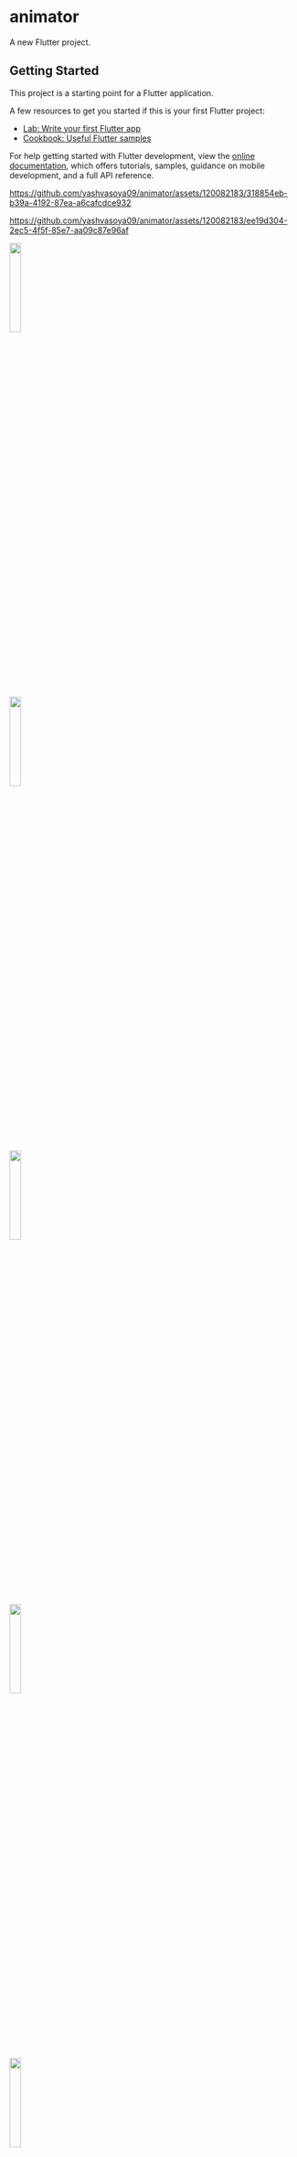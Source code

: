 # animator

A new Flutter project.

## Getting Started

This project is a starting point for a Flutter application.

A few resources to get you started if this is your first Flutter project:

- [Lab: Write your first Flutter app](https://docs.flutter.dev/get-started/codelab)
- [Cookbook: Useful Flutter samples](https://docs.flutter.dev/cookbook)

For help getting started with Flutter development, view the
[online documentation](https://docs.flutter.dev/), which offers tutorials,
samples, guidance on mobile development, and a full API reference.


https://github.com/yashvasoya09/animator/assets/120082183/318854eb-b39a-4192-87ea-a6cafcdce932


https://github.com/yashvasoya09/animator/assets/120082183/ee19d304-2ec5-4f5f-85e7-aa09c87e96af


<p>
<img src = "https://github.com/yashvasoya09/animator/assets/120082183/0edc028b-1c07-4cfe-b2b5-c4b50fbd944f" height="20%"width="20%">
</p>
  <p>
<img src = "https://github.com/yashvasoya09/animator/assets/120082183/0712a1c8-54b9-46e7-8e5a-d93c44d25024" height="20%"width="20%">
  </p>
  <p>
  <img src = "https://github.com/yashvasoya09/animator/assets/120082183/f11913e5-f9ad-4ef9-82cc-a4abfc55975c" height="20%"width="20%">
</p>


<p>
<img src = "https://github.com/yashvasoya09/animator/assets/120082183/6b7a23b9-bc01-40e1-ba9a-d9338778cc64" height="20%"width="20%">
</p>



<p>
<img src = "https://github.com/yashvasoya09/animator/assets/120082183/0f238ccd-30c6-4c21-8ac8-bd6cc513ddf4" height="20%"width="20%">
</p>
  
